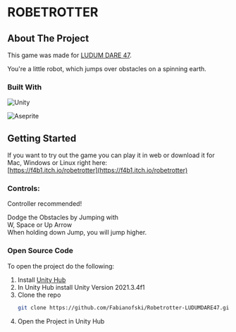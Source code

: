 # ROBETROTTER
 
<!-- ABOUT THE PROJECT -->
## About The Project

This game was made for [LUDUM DARE 47](https://ldjam.com/events/ludum-dare/47). 

You're a little robot, which jumps over obstacles on a spinning earth. 

### Built With

![Unity](https://img.shields.io/badge/unity-%23000000.svg?style=for-the-badge&logo=unity&logoColor=white)<br/>

![Aseprite](https://img.shields.io/badge/Aseprite-FFFFFF?style=for-the-badge&logo=Aseprite&logoColor=#7D929E)

<!-- GETTING STARTED -->
## Getting Started

If you want to try out the game you can play it in web or download it for Mac, Windows or Linux right here:<br/>
[https://f4b1.itch.io/robetrotter](https://f4b1.itch.io/robetrotter)

### Controls:

Controller recommended!

Dodge the Obstacles by Jumping with <br/>
W, Space or Up Arrow <br/>
When holding down Jump, you will jump higher. <br/>

### Open Source Code

To open the project do the following:
1. Install [Unity Hub](https://unity.com/download)
2. In Unity Hub install Unity Version 2021.3.4f1
3. Clone the repo
   ```sh
   git clone https://github.com/Fabianofski/Robetrotter-LUDUMDARE47.git
   ```
4. Open the Project in Unity Hub

